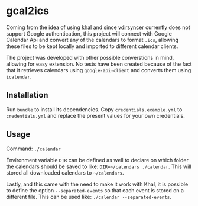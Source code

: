 # gcal2ics

Coming from the idea of using [khal](https://github.com/geier/khal) and since [vdirsyncer](https://github.com/untitaker/vdirsyncer) currently does not support Google authentication, this project will connect with Google Calendar Api and convert any of the calendars to format `.ics`, allowing these files to be kept locally and imported to different calendar clients.

The project was developed with other possible converstions in mind, allowing for easy extension. No tests have been created because of the fact that it retrieves calendars using `google-api-client` and converts them using `icalendar`.

## Installation

Run `bundle` to install its dependencies.
Copy `credentials.example.yml` to `credentials.yml` and replace the present values for your own credentials.

## Usage

Command: `./calendar`

Environment variable `DIR` can be defined as well to declare on which folder the calendars should be saved to like: `DIR=~/calendars ./calendar`. This will stored all downloaded calendars to `~/calendars`.

Lastly, and this came with the need to make it work with Khal, it is possible to define the option `--separated-events` so that each event is stored on a different file. This can be used like: `./calendar --separated-events`.
